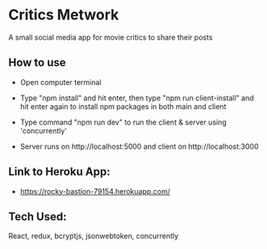 # Critics Metwork

A small social media app for movie critics to share their posts

## How to use

- Open computer terminal

- Type "npm install" and hit enter, then type "npm run client-install" and 
  hit enter again to install npm packages in both main and client

- Type command "npm run dev" to run the client & server using 'concurrently'

- Server runs on http://localhost:5000 and client on http://localhost:3000

## Link to Heroku App:

- https://rocky-bastion-79154.herokuapp.com/

## Tech Used:

React, redux, bcryptjs, jsonwebtoken, concurrently

